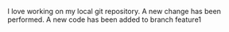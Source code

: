 I love working on my local git repository.
A new change has been performed.
A new code has been added to branch feature1